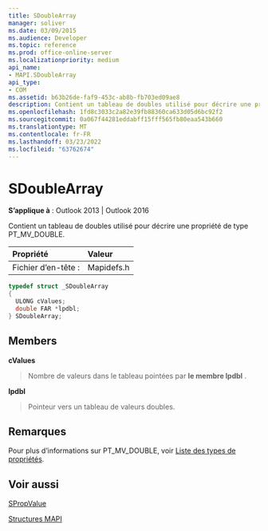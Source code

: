 ```yaml
---
title: SDoubleArray
manager: soliver
ms.date: 03/09/2015
ms.audience: Developer
ms.topic: reference
ms.prod: office-online-server
ms.localizationpriority: medium
api_name:
- MAPI.SDoubleArray
api_type:
- COM
ms.assetid: b63b26de-faf9-453c-ab8b-fb703ed09ae8
description: Contient un tableau de doubles utilisé pour décrire une propriété de type PT_MV_DOUBLE pour Outlook 2013 ou Outlook 2016.
ms.openlocfilehash: 1fd8c3033c2a82e39fb88360ca633d05d6bc92f2
ms.sourcegitcommit: 0a067f44281eddabff15fff565fb80eaa543b660
ms.translationtype: MT
ms.contentlocale: fr-FR
ms.lasthandoff: 03/23/2022
ms.locfileid: "63762674"
---
```

# <a name="sdoublearray"></a>SDoubleArray

  
  
**S’applique à** : Outlook 2013 | Outlook 2016 
  
Contient un tableau de doubles utilisé pour décrire une propriété de type PT_MV_DOUBLE.
  
|Propriété |Valeur |
|:-----|:-----|
|Fichier d’en-tête :  <br/> |Mapidefs.h  <br/> |
   
```cpp
typedef struct _SDoubleArray
{
  ULONG cValues;
  double FAR *lpdbl;
} SDoubleArray;

```

## <a name="members"></a>Members

 **cValues**
  
> Nombre de valeurs dans le tableau pointées par **le membre lpdbl** . 
    
 **lpdbl**
  
> Pointeur vers un tableau de valeurs doubles.
    
## <a name="remarks"></a>Remarques

Pour plus d’informations sur PT_MV_DOUBLE, voir [Liste des types de propriétés](property-types.md).
  
## <a name="see-also"></a>Voir aussi



[SPropValue](spropvalue.md)


[Structures MAPI](mapi-structures.md)

